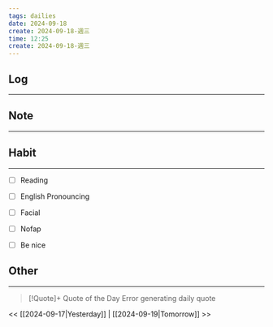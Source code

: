 ```yaml
---
tags: dailies  
date: 2024-09-18
create: 2024-09-18-週三
time: 12:25
create: 2024-09-18-週三
---
```


## Log
---


## Note
---


## Habit
---
- [ ] Reading
- [ ] English Pronouncing
- [ ] Facial
- [ ] Nofap
- [ ] Be nice


## Other
---

> [!Quote]+ Quote of the Day
> Error generating daily quote

<< [[2024-09-17|Yesterday]] | [[2024-09-19|Tomorrow]] >>